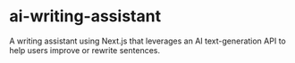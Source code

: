 # ai-writing-assistant
A writing assistant using Next.js that leverages an AI text-generation API to help users improve or rewrite sentences.
